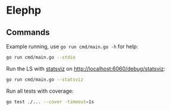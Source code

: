 # Elephp

## Commands

Example running, use `go run cmd/main.go -h` for help:
```bash
go run cmd/main.go --stdio
```

Run the LS with [statsviz](https://github.com/arl/statsviz) on [http://localhost:6060/debug/statsviz](http://localhost:6060/debug/statsviz):
```bash
go run cmd/main.go --statsviz
```


Run all tests with coverage:
```bash
go test ./... --cover -timeout=1s
```
